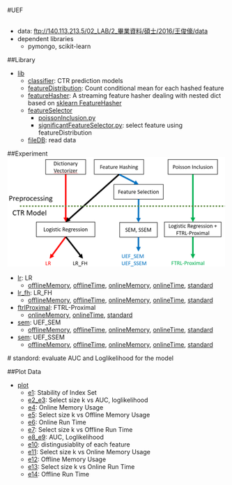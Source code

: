 #UEF
##
* data: ftp://140.113.213.5/02_LAB/2_畢業資料/碩士/2016/王俊儫/data
* dependent libraries
   * pymongo, scikit-learn

##Library
* [lib](./lib)  
    * [classifier](./lib/classifier): CTR prediction models
    * [featureDistribution](./lib/featureDistribution): Count conditional mean for each hashed feature 
    * [featureHasher](./lib/featureHasher): A streaming feature hasher dealing with nested dict based on [sklearn FeatureHasher](http://scikit-learn.org/stable/modules/generated/sklearn.feature_extraction.FeatureHasher.html)
    * [featureSelector](./lib/featureSelector)
        * [poissonInclusion.py](./lib/featureSelector/poissonInclusion.py)
        * [significantFeatureSelector.py](./lib/featureSelector/significantFeatureSelector.py): select feature using featureDistribution
    * [fileDB](./lib/fileDB): read data

##Experiment
<img src="./Competitors.png" width="500">
* [lr](./lr): LR
    * [offlineMemory](./lr/offlineMemory), [offlineTime](./lr/offlineTime), [onlineMemory](./lr/onlineMemory), [onlineTime](./lr/onlineTime), [standard](./lr/standard)
* [lr_fh](./lr_fh): LR_FH
    * [offlineMemory](./lr_fh/offlineMemory), [offlineTime](./lr_fh/offlineTime), [onlineMemory](./lr_fh/onlineMemory), [onlineTime](./lr_fh/onlineTime), [standard](./lr_fh/standard)
* [ftrlProximal](./ftrlProximal): FTRL-Proximal
    * [onlineMemory](./ftrlProximal/onlineMemory), [onlineTime](./ftrlProximal/onlineTime), [standard](./ftrlProximal/standard)
* [sem](./sem): UEF_SEM
    * [offlineMemory](./sem/offlineMemory), [offlineTime](./sem/offlineTime), [onlineMemory](./sem/onlineMemory), [onlineTime](./sem/onlineTime), [standard](./sem/standard)
* [sem](./ssem): UEF_SSEM
    * [offlineMemory](./ssem/offlineMemory), [offlineTime](./ssem/offlineTime), [onlineMemory](./ssem/onlineMemory), [onlineTime](./ssem/onlineTime), [standard](./ssem/standard)

\# standord: evaluate AUC and Loglikelihood for the model

##Plot Data
* [plot](./plot)
   * [e1](./plot/e1.py): Stability of Index Set
   * [e2_e3](./plot/e2_e3.py): Select size k vs AUC, loglikelihood
   * [e4](./plot/e4.py): Online Memory Usage
   * [e5](./plot/e5.py): Select size k vs Offline Memory Usage
   * [e6](./plot/e6.py): Online Run Time
   * [e7](./plot/e7.py): Select size k vs Offline Run Time
   * [e8_e9](./plot/e8_e9.py): AUC, Loglikelihood
   * [e10](./plot/e10.py): distingusiablity of each feature
   * [e11](./plot/e11.py): Select size k vs Online Memory Usage
   * [e12](./plot/e12.py): Offline Memory Usage
   * [e13](./plot/e13.py): Select size k vs Online Run Time
   * [e14](./plot/e14.py): Offline Run Time
